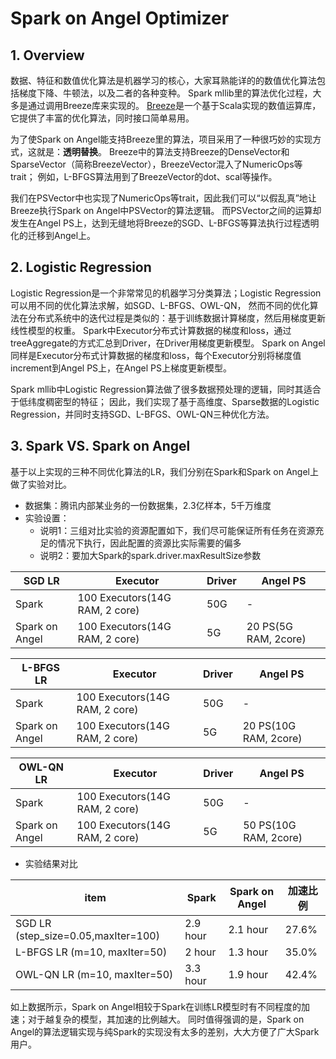 # Spark on Angel Optimizer

## 1. Overview
数据、特征和数值优化算法是机器学习的核心，大家耳熟能详的的数值优化算法包括梯度下降、牛顿法，以及二者的各种变种。
Spark mllib里的算法优化过程，大多是通过调用Breeze库来实现的。
[Breeze](https://github.com/scalanlp/breeze)是一个基于Scala实现的数值运算库，
它提供了丰富的优化算法，同时接口简单易用。

为了使Spark on Angel能支持Breeze里的算法，项目采用了一种很巧妙的实现方式，这就是：**透明替换**。
Breeze中的算法支持Breeze的DenseVector和SparseVector（简称BreezeVector），BreezeVector混入了NumericOps等trait；
例如，L-BFGS算法用到了BreezeVector的dot、scal等操作。

我们在PSVector中也实现了NumericOps等trait，因此我们可以“以假乱真”地让Breeze执行Spark on Angel中PSVector的算法逻辑。
而PSVector之间的运算却发生在Angel PS上，达到无缝地将Breeze的SGD、L-BFGS等算法执行过程透明化的迁移到Angel上。

## 2. Logistic Regression
Logistic Regression是一个非常常见的机器学习分类算法；Logistic Regression可以用不同的优化算法求解，如SGD、L-BFGS、OWL-QN，
然而不同的优化算法在分布式系统中的迭代过程是类似的：基于训练数据计算梯度，然后用梯度更新线性模型的权重。
Spark中Executor分布式计算数据的梯度和loss，通过treeAggregate的方式汇总到Driver，在Driver用梯度更新模型。
Spark on Angel同样是Executor分布式计算数据的梯度和loss，每个Executor分别将梯度值increment到Angel PS上，在Angel PS上梯度更新模型。


Spark mllib中Logistic Regression算法做了很多数据预处理的逻辑，同时其适合于低纬度稠密型的特征；
因此，我们实现了基于高维度、Sparse数据的Logistic Regression，并同时支持SGD、L-BFGS、OWL-QN三种优化方法。

## 3. Spark VS. Spark on Angel
基于以上实现的三种不同优化算法的LR，我们分别在Spark和Spark on Angel上做了实验对比。
- 数据集：腾讯内部某业务的一份数据集，2.3亿样本，5千万维度
- 实验设置：
  + 说明1：三组对比实验的资源配置如下，我们尽可能保证所有任务在资源充足的情况下执行，因此配置的资源比实际需要的偏多
  + 说明2：要加大Spark的spark.driver.maxResultSize参数


|  SGD LR   |     Executor                     |  Driver   |  Angel PS   |
|---|---|---|---|
| Spark | 100 Executors(14G RAM, 2 core)   | 50G        | -   |
| Spark on Angel  |  100 Executors(14G RAM, 2 core)  | 5G | 20 PS(5G RAM, 2core)  |

|  L-BFGS LR   |     Executor                     |  Driver   |  Angel PS   |
|---|---|---|---|
| Spark | 100 Executors(14G RAM, 2 core)   | 50G        | -   |
| Spark on Angel  |  100 Executors(14G RAM, 2 core)  | 5G | 20 PS(10G RAM, 2core)  |

|  OWL-QN LR   |     Executor                     |  Driver   |  Angel PS   |
|---|---|---|---|
| Spark | 100 Executors(14G RAM, 2 core)   | 50G        | -   |
| Spark on Angel  |  100 Executors(14G RAM, 2 core)  | 5G | 50 PS(10G RAM, 2core)  |

- 实验结果对比

| item   |  Spark  |  Spark on Angel  |   加速比例   |
|---|---|---|---|
|SGD LR (step_size=0.05,maxIter=100) | 2.9 hour   | 2.1 hour   | 27.6%  |
|L-BFGS LR (m=10, maxIter=50)        | 2 hour     | 1.3 hour   | 35.0%  |
|OWL-QN LR (m=10, maxIter=50)        | 3.3 hour   | 1.9 hour   | 42.4%  |

如上数据所示，Spark on Angel相较于Spark在训练LR模型时有不同程度的加速；对于越复杂的模型，其加速的比例越大。
同时值得强调的是，Spark on Angel的算法逻辑实现与纯Spark的实现没有太多的差别，大大方便了广大Spark用户。
